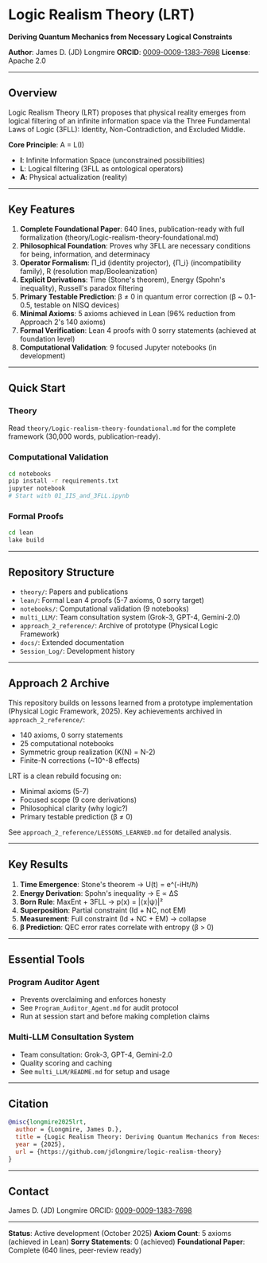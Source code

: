 # Logic Realism Theory (LRT)

**Deriving Quantum Mechanics from Necessary Logical Constraints**

**Author**: James D. (JD) Longmire
**ORCID**: [0009-0009-1383-7698](https://orcid.org/0009-0009-1383-7698)
**License**: Apache 2.0

---

## Overview

Logic Realism Theory (LRT) proposes that physical reality emerges from logical filtering of an infinite information space via the Three Fundamental Laws of Logic (3FLL): Identity, Non-Contradiction, and Excluded Middle.

**Core Principle**: A = L(I)
- **I**: Infinite Information Space (unconstrained possibilities)
- **L**: Logical filtering (3FLL as ontological operators)
- **A**: Physical actualization (reality)

---

## Key Features

1. **Complete Foundational Paper**: 640 lines, publication-ready with full formalization (theory/Logic-realism-theory-foundational.md)
2. **Philosophical Foundation**: Proves why 3FLL are necessary conditions for being, information, and determinacy
3. **Operator Formalism**: Π_id (identity projector), {Π_i} (incompatibility family), R (resolution map/Booleanization)
4. **Explicit Derivations**: Time (Stone's theorem), Energy (Spohn's inequality), Russell's paradox filtering
5. **Primary Testable Prediction**: β ≠ 0 in quantum error correction (β ~ 0.1-0.5, testable on NISQ devices)
6. **Minimal Axioms**: 5 axioms achieved in Lean (96% reduction from Approach 2's 140 axioms)
7. **Formal Verification**: Lean 4 proofs with 0 sorry statements (achieved at foundation level)
8. **Computational Validation**: 9 focused Jupyter notebooks (in development)

---

## Quick Start

### Theory
Read `theory/Logic-realism-theory-foundational.md` for the complete framework (30,000 words, publication-ready).

### Computational Validation
```bash
cd notebooks
pip install -r requirements.txt
jupyter notebook
# Start with 01_IIS_and_3FLL.ipynb
```

### Formal Proofs
```bash
cd lean
lake build
```

---

## Repository Structure

- `theory/`: Papers and publications
- `lean/`: Formal Lean 4 proofs (5-7 axioms, 0 sorry target)
- `notebooks/`: Computational validation (9 notebooks)
- `multi_LLM/`: Team consultation system (Grok-3, GPT-4, Gemini-2.0)
- `approach_2_reference/`: Archive of prototype (Physical Logic Framework)
- `docs/`: Extended documentation
- `Session_Log/`: Development history

---

## Approach 2 Archive

This repository builds on lessons learned from a prototype implementation (Physical Logic Framework, 2025). Key achievements archived in `approach_2_reference/`:
- 140 axioms, 0 sorry statements
- 25 computational notebooks
- Symmetric group realization (K(N) = N-2)
- Finite-N corrections (~10^-8 effects)

LRT is a clean rebuild focusing on:
- Minimal axioms (5-7)
- Focused scope (9 core derivations)
- Philosophical clarity (why logic?)
- Primary testable prediction (β ≠ 0)

See `approach_2_reference/LESSONS_LEARNED.md` for detailed analysis.

---

## Key Results

1. **Time Emergence**: Stone's theorem → U(t) = e^(-iHt/ℏ)
2. **Energy Derivation**: Spohn's inequality → E ∝ ΔS
3. **Born Rule**: MaxEnt + 3FLL → p(x) = |⟨x|ψ⟩|²
4. **Superposition**: Partial constraint (Id + NC, not EM)
5. **Measurement**: Full constraint (Id + NC + EM) → collapse
6. **β Prediction**: QEC error rates correlate with entropy (β > 0)

---

## Essential Tools

### Program Auditor Agent
- Prevents overclaiming and enforces honesty
- See `Program_Auditor_Agent.md` for audit protocol
- Run at session start and before making completion claims

### Multi-LLM Consultation System
- Team consultation: Grok-3, GPT-4, Gemini-2.0
- Quality scoring and caching
- See `multi_LLM/README.md` for setup and usage

---

## Citation

```bibtex
@misc{longmire2025lrt,
  author = {Longmire, James D.},
  title = {Logic Realism Theory: Deriving Quantum Mechanics from Necessary Logical Constraints},
  year = {2025},
  url = {https://github.com/jdlongmire/logic-realism-theory}
}
```

---

## Contact

James D. (JD) Longmire
ORCID: [0009-0009-1383-7698](https://orcid.org/0009-0009-1383-7698)

---

**Status**: Active development (October 2025)
**Axiom Count**: 5 axioms (achieved in Lean)
**Sorry Statements**: 0 (achieved)
**Foundational Paper**: Complete (640 lines, peer-review ready)

